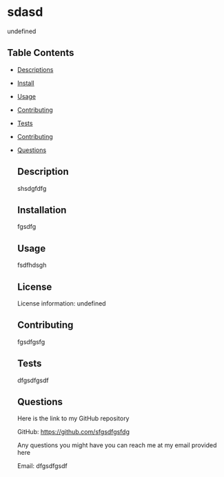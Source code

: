 
  # sdasd

  undefined

  ## Table Contents
- [Descriptions](#description)
- [Install](#install)
- [Usage](#usage)
- [Contributing](#contributing)
- [Tests](#test)
- [Contributing](#contributing)
- [Questions](#questions)

  ## Description
   shsdgfdfg

  ## Installation
   fgsdfg

  ## Usage 
  fsdfhdsgh

  
    ## License
    License information: undefined

  ## Contributing
   fgsdfgsfg

  ## Tests
  dfgsdfgsdf

  ## Questions
  Here is the link to my GitHub repository


  GitHub: https://github.com/sfgsdfgsfdg


  Any questions you might have you can reach me at my email provided here 


  Email: dfgsdfgsdf

